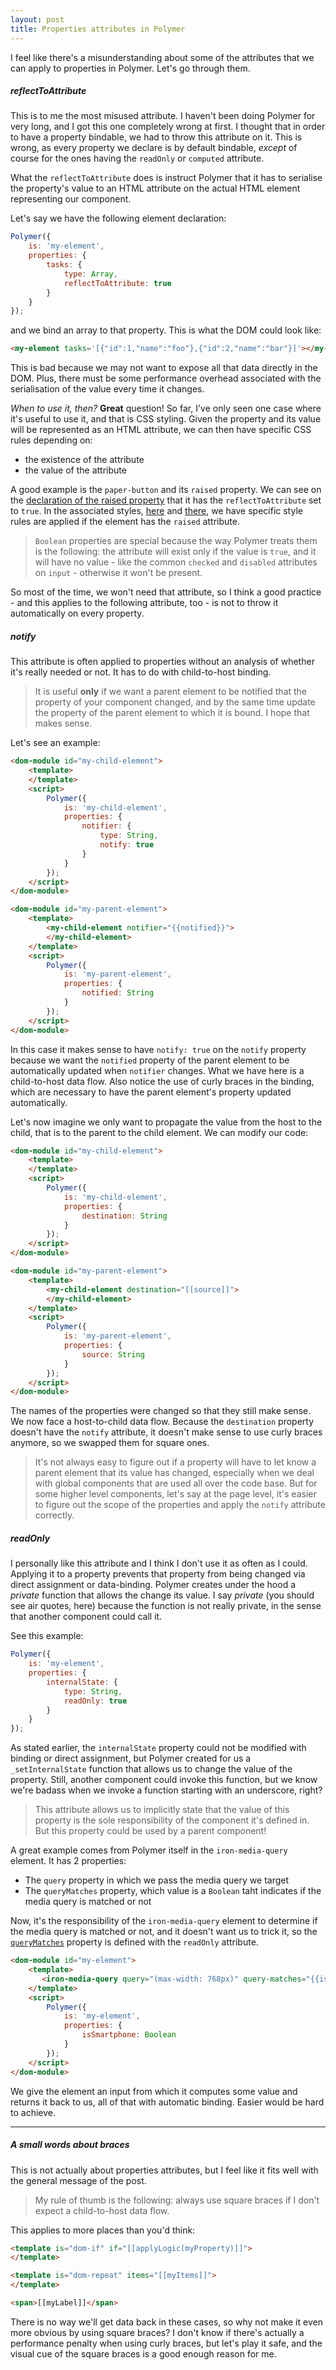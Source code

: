 ```yaml
---
layout: post
title: Properties attributes in Polymer
---
```


I feel like there's a misunderstanding about some of the attributes that we can apply to properties in Polymer. Let's go through them.

##### reflectToAttribute
This is to me the most misused attribute.
I haven't been doing Polymer for very long, and I got this one completely wrong at first.
I thought that in order to have a property bindable, we had to throw this attribute on it. This is wrong, as every property we declare is by default bindable, *except* of course for the ones having the `readOnly` or `computed` attribute.

What the `reflectToAttribute` does is instruct Polymer that it has to serialise the property's value to an HTML attribute on the actual HTML element representing our component.

Let's say we have the following element declaration:

```javascript
Polymer({
    is: 'my-element',
    properties: {
        tasks: {
            type: Array,
            reflectToAttribute: true
        }
    }
});
```

 and we bind an array to that property. This is what the DOM could look like:

```html
<my-element tasks='[{"id":1,"name":"foo"},{"id":2,"name":"bar"}]'></my-element>
```

This is bad because we may not want to expose all that data directly in the DOM. Plus, there must be some performance overhead associated with the serialisation of the value every time it changes.


*When to use it, then?*
**Great** question!
So far, I've only seen one case where it's useful to use it, and that is CSS styling.
Given the property and its value will be represented as an HTML attribute, we can then have specific CSS rules depending on:

 + the existence of the attribute
 + the value of the attribute

A good example is the `paper-button` and its `raised` property.
We can see on the [declaration of the raised property](https://github.com/PolymerElements/paper-button/blob/08553a8c5e4d27fc6180bbcfb952f86b38b51345/paper-button.html#L147) that it has the `reflectToAttribute` set to `true`.
In the associated styles, [here](https://github.com/PolymerElements/paper-button/blob/08553a8c5e4d27fc6180bbcfb952f86b38b51345/paper-button.html#L104) and [there](https://github.com/PolymerElements/paper-button/blob/08553a8c5e4d27fc6180bbcfb952f86b38b51345/paper-button.html#L109), we have specific style rules are applied if the element has the `raised` attribute.
> `Boolean` properties are special because the way Polymer treats them is the following: the attribute will exist only if the value is `true`, and it will have no value - like the common `checked` and `disabled` attributes on `input` - otherwise it won't be present.

So most of the time, we won't need that attribute, so I think a good practice - and this applies to the following attribute, too - is not to throw it automatically on every property.

##### notify
This attribute is often applied to properties without an analysis of whether it's really needed or not. It has to do with child-to-host binding.

> It is useful **only** if we want a parent element to be notified that the property of your component changed, and by the same time update the property of the parent element to which it is bound. I hope that makes sense.

Let's see an example:

```html
<dom-module id="my-child-element">
    <template>
    </template>
    <script>
        Polymer({
            is: 'my-child-element',
            properties: {
                notifier: {
                    type: String,
                    notify: true
                }
            }
        });
    </script>
</dom-module>

<dom-module id="my-parent-element">
    <template>
        <my-child-element notifier="{{notified}}">
        </my-child-element>
    </template>
    <script>
        Polymer({
            is: 'my-parent-element',
            properties: {
                notified: String
            }
        });
    </script>
</dom-module>
```

In this case it makes sense to have `notify: true` on the `notify` property because we want the `notified` property of the parent element to be automatically updated when `notifier` changes. What we have here is a child-to-host data flow. Also notice the use of curly braces in the binding, which are necessary to have the parent element's property updated automatically.

Let's now imagine we only want to propagate the value from the host to the child, that is to the parent to the child element. We can modify our code:

```html
<dom-module id="my-child-element">
    <template>
    </template>
    <script>
        Polymer({
            is: 'my-child-element',
            properties: {
                destination: String
            }
        });
    </script>
</dom-module>

<dom-module id="my-parent-element">
    <template>
        <my-child-element destination="[[source]]">
        </my-child-element>
    </template>
    <script>
        Polymer({
            is: 'my-parent-element',
            properties: {
                source: String
            }
        });
    </script>
</dom-module>
```

The names of the properties were changed so that they still make sense. We now face a host-to-child data flow. Because the `destination` property doesn't have the `notify` attribute, it doesn't make sense to use curly braces anymore, so we swapped them for square ones.

>It's not always easy to figure out if a property will have to let know a parent element that its value has changed, especially when we deal with global components that are used all over the code base. But for some higher level components, let's say at the page level, it's easier to figure out the scope of the properties and apply the `notify` attribute correctly.

##### readOnly
I personally like this attribute and I think I don't use it as often as I could. Applying it to a property prevents that property from being changed via direct assignment or data-binding. Polymer creates under the hood a *private* function that allows the change its value. I say *private* (you should see air quotes, here) because the function is not really private, in the sense that another component could call it.

See this example:

```javascript
Polymer({
    is: 'my-element',
    properties: {
        internalState: {
            type: String,
            readOnly: true
        }
    }
});
```

As stated earlier, the `internalState` property could not be modified with binding or direct assignment, but Polymer created for us a `_setInternalState` function that allows us to change the value of the property. Still, another component could invoke this function, but we know we're badass when we invoke a function starting with an underscore, right?

> This attribute allows us to implicitly state that the value of this property is the sole responsibility of the component it's defined in. But this property could be used by a parent component!

A great example comes from Polymer itself in the `iron-media-query` element. It has 2 properties:

 + The `query` property in which we pass the media query we target
 + The `queryMatches` property, which value is a `Boolean` taht indicates if the media query is matched or not

Now, it's the responsibility of the `iron-media-query` element to determine if the media query is matched or not, and it doesn't want us to trick it, so the [`queryMatches`](https://github.com/PolymerElements/iron-media-query/blob/a9dd58cd50bb9f203a7beef15282bf74e48563a8/iron-media-query.html#L38) property is defined with the `readOnly` attribute.

```html
<dom-module id="my-element">
    <template>
       <iron-media-query query="(max-width: 768px)" query-matches="{{isSmartphone}}"></iron-media-query>
    </template>
    <script>
        Polymer({
            is: 'my-element',
            properties: {
                isSmartphone: Boolean
            }
        });
    </script>
</dom-module>
```

We give the element an input from which it computes some value and returns it back to us, all of that with automatic binding. Easier would be hard to achieve.

---

##### A small words about braces
This is not actually about properties attributes, but I feel like it fits well with the general message of the post.

> My rule of thumb is the following: always use square braces if I don't expect a child-to-host data flow.

This applies to more places than you'd think:

```html
<template is="dom-if" if="[[applyLogic(myProperty)]]">
</template>

<template is="dom-repeat" items="[[myItems]]">
</template>

<span>[[myLabel]]</span>
```

There is no way we'll get data back in these cases, so why not make it even more obvious by using square braces?
I don't know if there's actually a performance penalty when using curly braces, but let's play it safe, and the visual cue of the square braces is a good enough reason for me.

